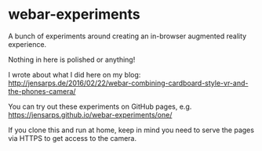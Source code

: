 # webar-experiments

A bunch of experiments around creating an in-browser augmented reality experience.

Nothing in here is polished or anything!

I wrote about what I did here on my blog: http://jensarps.de/2016/02/22/webar-combining-cardboard-style-vr-and-the-phones-camera/

You can try out these experiments on  GitHub pages, e.g. https://jensarps.github.io/webar-experiments/one/

If you clone this and run at home, keep in mind you need to serve the pages via HTTPS to get access to the camera.
